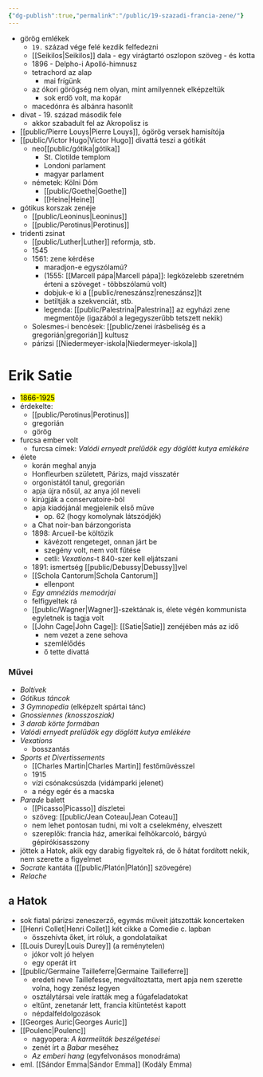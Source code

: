 ```yaml
---
{"dg-publish":true,"permalink":"/public/19-szazadi-francia-zene/"}
---
```


- görög emlékek
	- `19.` század vége felé kezdik felfedezni
	- [[Seikilos\|Seikilos]] dala - egy virágtartó oszlopon szöveg - és kotta
	- 1896 - Delpho-i Apolló-himnusz
	- tetrachord az alap
		- mai frígünk
	- az ókori görögség nem olyan, mint amilyennek elképzeltük
		- sok erdő volt, ma kopár
	- macedónra és albánra hasonlít
- divat - 19. század második fele
	- akkor szabadult fel az Akropolisz is
- [[public/Pierre Louys\|Pierre Louys]], ógörög versek hamisítója
- [[public/Victor Hugo\|Victor Hugo]] divattá teszi a gótikát
	- neo[[public/gótika\|gótika]]
		- St. Clotilde templom
		- Londoni parlament
		- magyar parlament
	- németek: Kölni Dóm
		- [[public/Goethe\|Goethe]]
		- [[Heine\|Heine]]
- gótikus korszak zenéje
	- [[public/Leoninus\|Leoninus]]
	- [[public/Perotinus\|Perotinus]]
- tridenti zsinat
	- [[public/Luther\|Luther]] reformja, stb.
	- 1545
	- 1561: zene kérdése
		- maradjon-e egyszólamú?
		- (1555: [[Marcell pápa\|Marcell pápa]]: legközelebb szeretném érteni a szöveget - többszólamú volt)
		- dobjuk-e ki a [[public/reneszánsz\|reneszánsz]]t
		- betiltják a szekvenciát, stb.
		- legenda: [[public/Palestrina\|Palestrina]] az egyházi zene megmentője (igazából a legegyszerűbb tetszett nekik)
	- Solesmes-i bencések: [[public/zenei írásbeliség és a gregorián\|gregorián]] kultusz
	- párizsi [[Niedermeyer-iskola\|Niedermeyer-iskola]]

# Erik Satie
- <mark>1866-1925</mark>
- érdekelte:
	- [[public/Perotinus\|Perotinus]]
	- gregorián
	- görög
- furcsa ember volt
	- furcsa címek: *Valódi ernyedt prelűdök egy döglött kutya emlékére*
- élete
	- korán meghal anyja
	- Honfleurben született, Párizs, majd visszatér
	- orgonistától tanul, gregorián
	- apja újra nősül, az anya jól neveli
	- kirúgják a conservatoire-ból
	- apja kiadójánál megjelenik első műve
		- op. 62 (hogy komolynak látszódjék)
	- a Chat noir-ban bárzongorista
	- 1898: Arcueil-be költözik
		- kávézott rengeteget, onnan járt be
		- szegény volt, nem volt fűtése
		- cetli: *Vexations*-t 840-szer kell eljátszani
	- 1891: ismertség [[public/Debussy\|Debussy]]vel
	- [[Schola Cantorum\|Schola Cantorum]]
		- ellenpont
	- *Egy amnéziás memoárjai*
	- felfigyeltek rá
	- [[public/Wagner\|Wagner]]-szektának is, élete végén kommunista egyletnek is tagja volt
	- [[John Cage\|John Cage]]: [[Satie\|Satie]] zenéjében más az idő
		- nem vezet a zene sehova
		- szemlélődés
		- ő tette divattá
### Művei
- *Boltívek*
- *Gótikus táncok*
- *3 Gymnopedia* (elképzelt spártai tánc)
- *Gnossiennes (knosszosziak)*
- *3 darab körte formában*
- *Valódi ernyedt prelűdök egy döglött kutya emlékére*
- *Vexations*
	- bosszantás
- *Sports et Divertissements*
	- [[Charles Martin\|Charles Martin]] festőművésszel
	- 1915
	- vízi csónakcsúszda (vidámparki jelenet)
	- a négy egér és a macska
- *Parade* balett
	- [[Picasso\|Picasso]] díszletei
	- szöveg: [[public/Jean Coteau\|Jean Coteau]]
	- nem lehet pontosan tudni, mi volt a cselekmény, elveszett
	- szereplők: francia ház, amerikai felhőkarcoló, bárgyú gépírókisasszony
- jöttek a Hatok, akik egy darabig figyeltek rá, de ő hátat fordított nekik, nem szerette a figyelmet
- *Socrate* kantáta ([[public/Platón\|Platón]] szövegére)
- *Relache*

## a Hatok
- sok fiatal párizsi zeneszerző, egymás műveit játszották koncerteken
- [[Henri Collet\|Henri Collet]] két cikke a Comedie c. lapban
	- összehívta őket, írt róluk, a gondolataikat
- [[Louis Durey\|Louis Durey]] (a reménytelen)
	- jókor volt jó helyen
	- egy operát írt
- [[public/Germaine Tailleferre\|Germaine Tailleferre]]
	- eredeti neve Taillefesse, megváltoztatta, mert apja nem szerette volna, hogy zenész legyen
	- osztálytársai vele íratták meg a fúgafeladatokat
	- eltűnt, zenetanár lett, francia kitüntetést kapott
	- népdalfeldolgozások
- [[Georges Auric\|Georges Auric]]
- [[Poulenc\|Poulenc]]
	- nagyopera: *A karmeliták beszélgetései*
	- zenét írt a *Babar* meséhez
	- *Az emberi hang* (egyfelvonásos monodráma)
- eml. [[Sándor Emma\|Sándor Emma]] (Kodály Emma)